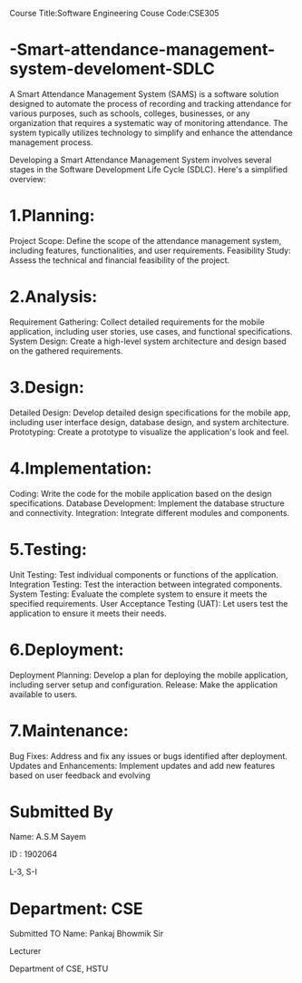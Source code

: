 Course Title:Software Engineering
Couse Code:CSE305

# -Smart-attendance-management-system-develoment-SDLC


A Smart Attendance Management System (SAMS) is a software solution designed to automate the process of recording and tracking attendance for various purposes, such as schools, colleges, businesses, or any organization that requires a systematic way of monitoring attendance. The system typically utilizes technology to simplify and enhance the attendance management process.

Developing a Smart Attendance Management System involves several stages in the Software Development Life Cycle (SDLC). Here's a simplified overview:


# 1.Planning:

 Project Scope: Define the scope of the attendance management system, including features, functionalities, and user requirements.
 Feasibility Study: Assess the technical and financial feasibility of the project.

# 2.Analysis:

 Requirement Gathering: Collect detailed requirements for the mobile application, including user stories, use cases, and functional  specifications.
 System Design: Create a high-level system architecture and design based on the gathered requirements.

# 3.Design:

 Detailed Design: Develop detailed design specifications for the mobile app, including user interface design, database design, and system  architecture.
 Prototyping: Create a prototype to visualize the application's look and feel.

# 4.Implementation:

 Coding: Write the code for the mobile application based on the design specifications.
 Database Development: Implement the database structure and connectivity.
 Integration: Integrate different modules and components.

# 5.Testing:

 Unit Testing: Test individual components or functions of the application.
 Integration Testing: Test the interaction between integrated components.
 System Testing: Evaluate the complete system to ensure it meets the specified requirements.
User Acceptance Testing (UAT): Let users test the application to ensure it meets their needs.

# 6.Deployment:

Deployment Planning: Develop a plan for deploying the mobile application, including server setup and configuration.
Release: Make the application available to users.

# 7.Maintenance:

Bug Fixes: Address and fix any issues or bugs identified after deployment.
Updates and Enhancements: Implement updates and add new features based on user feedback and evolving






# Submitted By

Name: A.S.M Sayem

ID : 1902064

L-3, S-I

# Department: CSE

Submitted TO
Name: Pankaj Bhowmik Sir

Lecturer

Department of CSE, HSTU
